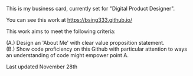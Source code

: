 This is my business card, currently set for "Digital Product Designer". 

You can see this work at https://bsing333.github.io/

This work aims to meet the following criteria:

  (A.) Design an 'About Me' with clear value proposition statement.  
  (B.) Show code proficiency on this Github with particular attention to ways an understanding of code might empower point A.

Last updated November 28th
